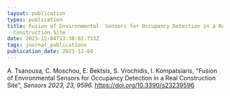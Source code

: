 ```yaml
---
layout: publication
types: publication
title: Fusion of Environmental  Sensors for Occupancy Detection in a Real
  Construction Site
date: 2023-12-04T13:38:02.733Z
tags: journal_publications
publication_date: 2023-12-04
---
```

<!--StartFragment-->

Α. Tsanousa, C. Moschou, E. Bektsis, S. Vrochidis, I. Kompatsiaris, "Fusion of Environmental Sensors for Occupancy Detection in a Real Construction Site", *Sensors 2023, 23, 9596.* https://doi.org/10.3390/s23239596

<!--EndFragment-->